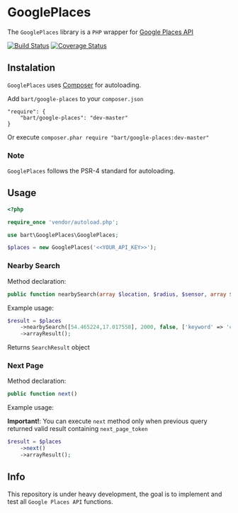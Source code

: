 GooglePlaces
============

The `GooglePlaces` library is a `PHP` wrapper for [Google Places API](https://developers.google.com/places/documentation/)

[![Build Status](https://travis-ci.org/76200/google-places.svg?branch=master)](https://travis-ci.org/76200/google-places)
[![Coverage Status](https://coveralls.io/repos/76200/google-places/badge.png)](https://coveralls.io/r/76200/google-places)

## Instalation


`GooglePlaces` uses [Composer](https://getcomposer.org/) for autoloading.

Add `bart/google-places` to your `composer.json`

    "require": {
        "bart/google-places": "dev-master"
    }

Or execute `composer.phar require "bart/google-places:dev-master"`

### Note

`GooglePlaces` follows the PSR-4 standard for autoloading.

## Usage

```php
<?php

require_once 'vendor/autoload.php';

use bart\GooglePlaces\GooglePlaces;

$places = new GooglePlaces('<<YOUR_API_KEY>>');
```
### Nearby Search

Method declaration:

```php
public function nearbySearch(array $location, $radius, $sensor, array $parameters = [])
```

Example usage:

```php
$result = $places
    ->nearbySearch([54.465224,17.017558], 2000, false, ['keyword' => 'coffee',])
    ->arrayResult();
```

Returns `SearchResult` object

### Next Page

Method declaration:

```php
public function next()
```

Example usage:

**Important!**: You can execute `next` method only when previous query returned valid result containing `next_page_token`

```php
$result = $places
    ->next()
    ->arrayResult();
```

## Info

This repository is under heavy development, the goal is to implement and test all `Google Places API` functions.
